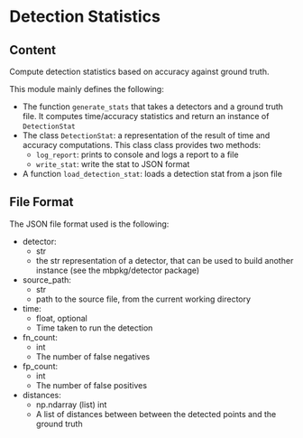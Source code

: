 # Detection Statistics

## Content

Compute detection statistics based on accuracy against ground truth.

This module mainly defines the following:
- The function `generate_stats` that takes a detectors and a ground truth file.
  It computes time/accuracy statistics and return an instance of `DetectionStat`
- The class `DetectionStat`: a representation of the result of time and accuracy
  computations. This class class provides two methods:
    - `log_report`: prints to console and logs a report to a file
    - `write_stat`: write the stat to JSON format
- A function `load_detection_stat`: loads a detection stat from a json file


## File Format

The JSON file format used is the following:
- detector:
    - str
    - the str representation of a detector, that can be used to build another instance
      (see the mbpkg/detector package)
- source_path:
    - str
    - path to the source file, from the current working directory
- time:
    - float, optional
    - Time taken to run the detection
- fn_count:
    - int
    - The number of false negatives
- fp_count:
    - int
    - The number of false positives
- distances:
    - np.ndarray (list) int
    - A list of distances between between the detected points and the ground truth
